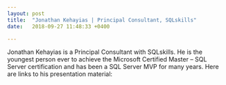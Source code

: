 ```yaml
---
layout: post
title:  "Jonathan Kehayias | Principal Consultant, SQLskills"
date:   2018-09-27 11:48:33 +0400

---
```


Jonathan Kehayias is a Principal Consultant with SQLskills. He is the youngest person ever to achieve the Microsoft Certified Master – SQL Server certification and has been a SQL Server MVP for many years.
Here are links to his presentation material:

